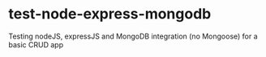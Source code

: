 # test-node-express-mongodb

Testing nodeJS, expressJS and MongoDB integration (no Mongoose) for a basic CRUD app

